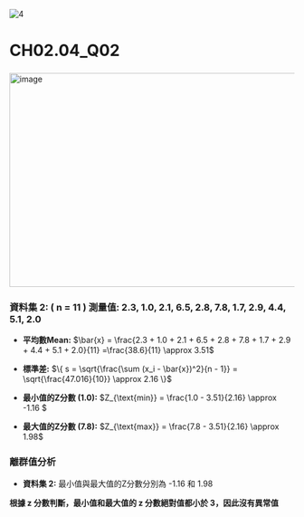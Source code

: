 


![4](https://github.com/user-attachments/assets/44bfbae0-0ee1-4997-900b-3caa7fc81743)

# CH02.04_Q02
###
<img width="523" height="378" alt="image" src="https://github.com/user-attachments/assets/60866fd5-4f04-42c8-83a2-56165cf19fa0" />

### 資料集 2: \( n = 11 \) 測量值: 2.3, 1.0, 2.1, 6.5, 2.8, 7.8, 1.7, 2.9, 4.4, 5.1, 2.0

- **平均數Mean:** 
$\bar{x} = \frac{2.3 + 1.0 + 2.1 + 6.5 + 2.8 + 7.8 + 1.7 + 2.9 + 4.4 + 5.1 + 2.0}{11} =\frac{38.6}{11} \approx 3.51\$

- **標準差:**
$\{
s = \sqrt{\frac{\sum (x_i - \bar{x})^2}{n - 1}} = \sqrt{\frac{47.016}{10}} \approx 2.16
\}$


- **最小值的Z分數 (1.0):** 
  $Z_{\text{min}} = \frac{1.0 - 3.51}{2.16} \approx -1.16  $

- **最大值的Z分數 (7.8):** 
  $Z_{\text{max}} = \frac{7.8 - 3.51}{2.16} \approx 1.98$

### 離群值分析
  - **資料集 2:** 最小值與最大值的Z分數分別為 -1.16 和 1.98

**根據 z 分數判斷，最小值和最大值的 z 分數絕對值都小於 3，因此沒有異常值**
